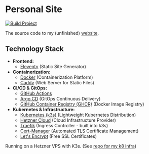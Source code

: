 # Personal Site
[![Build Project](https://github.com/nkdem/personal-site/actions/workflows/docker-build-push.yaml/badge.svg)](https://github.com/nkdem/personal-site/actions/workflows/docker-build-push.yaml)

The source code to my (unfinished) [website](https://nkdem.net).

## Technology Stack
*   **Frontend:**
    *   [Eleventy](https://www.11ty.dev/) (Static Site Generator)
*   **Containerization:**
    *   [Docker](https://www.docker.com/) (Containerization Platform)
    *   [Caddy](https://caddyserver.com/) (Web Server for Static Files)
*   **CI/CD & GitOps:**
    *   [GitHub Actions](https://github.com/features/actions) 
    *   [Argo CD](https://argo-cd.readthedocs.io/) (GitOps Continuous Delivery)
    *   [GitHub Container Registry (GHCR)](https://github.com/features/packages) (Docker Image Registry)
*   **Kubernetes & Infrastructure:**
    *   [Kubernetes (k3s)](https://k3s.io/) (Lightweight Kubernetes Distribution)
    *   [Hetzner Cloud](https://www.hetzner.com/cloud) (Cloud Infrastructure Provider)
    *   [Traefik](https://traefik.io/) (Ingress Controller - built into k3s)
    *   [Cert-Manager](https://cert-manager.io/) (Automated TLS Certificate Management)
    *   [Let's Encrypt](https://letsencrypt.org/) (Free SSL Certificates)

Running on a Hetzner VPS with K3s. (See [repo for my k8 infra](https://github.com/nkdem/k8-infra))
